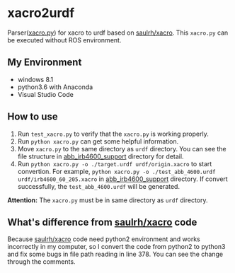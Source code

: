 xacro2urdf
=====

Parser([xacro.py](https://github.com/doctorsrn/xacro2urdf/blob/master/xacro.py)) for xacro to urdf based on [saulrh/xacro](https://github.com/saulrh/xacro). This `xacro.py` can be executed without ROS environment.

## My Environment
+ windows 8.1 
+ python3.6 with Anaconda
+ Visual Studio Code

## How to use
1. Run `test_xacro.py` to verify that the `xacro.py` is working properly.
2. Run `python xacro.py` can get some helpful information.
3. Move `xacro.py` to the same directory as `urdf` directory. You can see the file structure in [abb_irb4600_support](https://github.com/doctorsrn/xacro2urdf/tree/master/abb_irb4600_support) directory for detail.
4. Run `python xacro.py -o ./target.urdf urdf/origin.xacro` to start convertion. For example, `python xacro.py -o ./test_abb_4600.urdf urdf/irb4600_60_205.xacro` in [abb_irb4600_support](https://github.com/doctorsrn/xacro2urdf/tree/master/abb_irb4600_support) directory. If convert successfully, the `test_abb_4600.urdf` will be generated.

**Attention:** The `xacro.py` must be in same directory as `urdf` directory.

## What's difference from [saulrh/xacro](https://github.com/saulrh/xacro) code

Because [saulrh/xacro](https://github.com/saulrh/xacro) code need python2 environment and works incorrectly in my computer, so I convert the code from python2 to python3 and fix some bugs in file path reading in line 378. You can see the change through the comments.